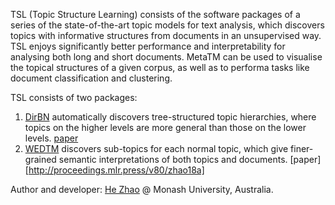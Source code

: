 TSL (Topic Structure Learning) consists of the software packages of a series of the state-of-the-art topic models for text analysis, which discovers topics with informative structures from documents in an unsupervised way. TSL enjoys significantly better performance and interpretability for analysing both long and short documents. MetaTM can be used to visualise the topical structures of a given corpus, as well as to performa tasks like document classification and clustering.

TSL consists of two packages:
1. [DirBN](https://github.com/ethanhezhao/DirBN) automatically discovers tree-structured topic hierarchies, where topics on the higher levels are more general than those on the lower levels. [paper](https://papers.nips.cc/paper/8020-dirichlet-belief-networks-for-topic-structure-learning.pdf)
2. [WEDTM](https://github.com/ethanhezhao/WEDTM) discovers sub-topics for each normal topic, which give finer-grained semantic interpretations of both topics and documents. [paper][http://proceedings.mlr.press/v80/zhao18a]
  
Author and developer: [He Zhao](https://ethanhezhao.github.io) @ Monash University, Australia.
